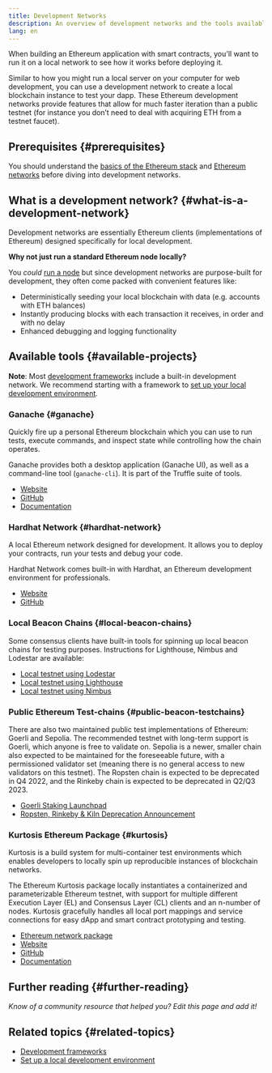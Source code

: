```yaml
---
title: Development Networks
description: An overview of development networks and the tools available to help build Ethereum applications.
lang: en
---
```


When building an Ethereum application with smart contracts, you'll want to run it on a local network to see how it works before deploying it.

Similar to how you might run a local server on your computer for web development, you can use a development network to create a local blockchain instance to test your dapp. These Ethereum development networks provide features that allow for much faster iteration than a public testnet (for instance you don’t need to deal with acquiring ETH from a testnet faucet).

## Prerequisites {#prerequisites}

You should understand the [basics of the Ethereum stack](/developers/docs/ethereum-stack/) and [Ethereum networks](/developers/docs/networks/) before diving into development networks.

## What is a development network? {#what-is-a-development-network}

Development networks are essentially Ethereum clients (implementations of Ethereum) designed specifically for local development.

**Why not just run a standard Ethereum node locally?**

You _could_ [run a node](/developers/docs/nodes-and-clients/#running-your-own-node) but since development networks are purpose-built for development, they often come packed with convenient features like:

- Deterministically seeding your local blockchain with data (e.g. accounts with ETH balances)
- Instantly producing blocks with each transaction it receives, in order and with no delay
- Enhanced debugging and logging functionality

## Available tools {#available-projects}

**Note**: Most [development frameworks](/developers/docs/frameworks/) include a built-in development network. We recommend starting with a framework to [set up your local development environment](/developers/local-environment/).

### Ganache {#ganache}

Quickly fire up a personal Ethereum blockchain which you can use to run tests, execute commands, and inspect state while controlling how the chain operates.

Ganache provides both a desktop application (Ganache UI), as well as a command-line tool (`ganache-cli`). It is part of the Truffle suite of tools.

- [Website](https://www.trufflesuite.com/ganache)
- [GitHub](https://github.com/trufflesuite/ganache)
- [Documentation](https://www.trufflesuite.com/docs/ganache/overview)

### Hardhat Network {#hardhat-network}

A local Ethereum network designed for development. It allows you to deploy your contracts, run your tests and debug your code.

Hardhat Network comes built-in with Hardhat, an Ethereum development environment for professionals.

- [Website](https://hardhat.org/)
- [GitHub](https://github.com/nomiclabs/hardhat)

### Local Beacon Chains {#local-beacon-chains}

Some consensus clients have built-in tools for spinning up local beacon chains for testing purposes. Instructions for Lighthouse, Nimbus and Lodestar are available:

- [Local testnet using Lodestar](https://chainsafe.github.io/lodestar/usage/local/)
- [Local testnet using Lighthouse](https://lighthouse-book.sigmaprime.io/setup.html#local-testnets)
- [Local testnet using Nimbus](https://github.com/status-im/nimbus-eth1/blob/master/fluffy/docs/local_testnet.md)

### Public Ethereum Test-chains {#public-beacon-testchains}

There are also two maintained public test implementations of Ethereum: Goerli and Sepolia. The recommended testnet with long-term support is Goerli, which anyone is free to validate on. Sepolia is a newer, smaller chain also expected to be maintained for the foreseeable future, with a permissioned validator set (meaning there is no general access to new validators on this testnet). The Ropsten chain is expected to be deprecated in Q4 2022, and the Rinkeby chain is expected to be deprecated in Q2/Q3 2023.

- [Goerli Staking Launchpad](https://goerli.launchpad.ethereum.org/)
- [Ropsten, Rinkeby & Kiln Deprecation Announcement](https://blog.ethereum.org/2022/06/21/testnet-deprecation)

### Kurtosis Ethereum Package {#kurtosis}

Kurtosis is a build system for multi-container test environments which enables developers to locally spin up reproducible instances of blockchain networks.

The Ethereum Kurtosis package locally instantiates a containerized and parameterizable Ethereum testnet, with support for multiple different Execution Layer (EL) and Consensus Layer (CL) clients and an n-number of nodes. Kurtosis gracefully handles all local port mappings and service connections for easy dApp and smart contract prototyping and testing.

- [Ethereum network package](https://github.com/kurtosis-tech/eth-network-package)
- [Website](https://www.kurtosis.com/)
- [GitHub](https://github.com/kurtosis-tech/kurtosis)
- [Documentation](https://docs.kurtosis.com/)

## Further reading {#further-reading}

_Know of a community resource that helped you? Edit this page and add it!_

## Related topics {#related-topics}

- [Development frameworks](/developers/docs/frameworks/)
- [Set up a local development environment](/developers/local-environment/)
